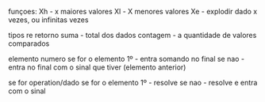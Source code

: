 funçoes:
Xh - x maiores valores
Xl - X menores valores
Xe  - explodir dado x vezes, ou infinitas vezes

tipos re retorno
suma - total dos dados
contagem -  a quantidade de valores comparados

elemento
numero
se for o elemento 1º - entra somando no final
se nao  - entra no final com o sinal que tiver (elemento anterior)

se for operation/dado
se for o elemento 1º - resolve
se nao - resolve e entra com o sinal
